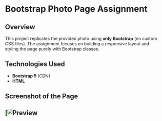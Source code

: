 # Bootstrap Photo Page Assignment

## **Overview**
This project replicates the provided photo using **only Bootstrap** (no custom CSS files). The assignment focuses on building a responsive layout and styling the page purely with Bootstrap classes.

## **Technologies Used**
- **Bootstrap 5** (CDN)
- **HTML**
  
## **Screenshot of the Page**

[![Preview ](https://drive.google.com/uc?export=view&id=15to9LnAUhRpe4sufRyMTa6pRjCpRC9Js)
---
